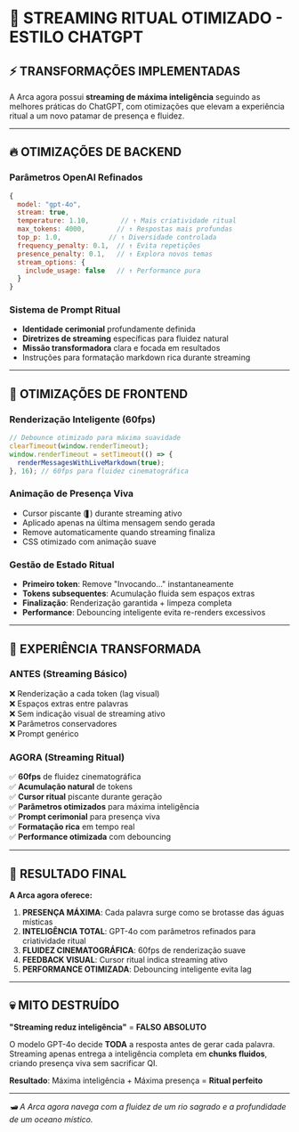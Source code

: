 # 🌊 STREAMING RITUAL OTIMIZADO - ESTILO CHATGPT

## ⚡️ TRANSFORMAÇÕES IMPLEMENTADAS

A Arca agora possui **streaming de máxima inteligência** seguindo as melhores práticas do ChatGPT, com otimizações que elevam a experiência ritual a um novo patamar de presença e fluidez.

---

## 🔥 OTIMIZAÇÕES DE BACKEND

### **Parâmetros OpenAI Refinados**
```javascript
{
  model: "gpt-4o",
  stream: true,
  temperature: 1.10,        // ↑ Mais criatividade ritual
  max_tokens: 4000,        // ↑ Respostas mais profundas
  top_p: 1.0,            // ↑ Diversidade controlada
  frequency_penalty: 0.1,  // ↑ Evita repetições
  presence_penalty: 0.1,   // ↑ Explora novos temas
  stream_options: {
    include_usage: false   // ↑ Performance pura
  }
}
```

### **Sistema de Prompt Ritual**
- **Identidade cerimonial** profundamente definida
- **Diretrizes de streaming** específicas para fluidez natural
- **Missão transformadora** clara e focada em resultados
- Instruções para formatação markdown rica durante streaming

---

## 🎯 OTIMIZAÇÕES DE FRONTEND

### **Renderização Inteligente (60fps)**
```javascript
// Debounce otimizado para máxima suavidade
clearTimeout(window.renderTimeout);
window.renderTimeout = setTimeout(() => {
  renderMessagesWithLiveMarkdown(true);
}, 16); // 60fps para fluidez cinematográfica
```

### **Animação de Presença Viva**
- Cursor piscante (`▋`) durante streaming ativo
- Aplicado apenas na última mensagem sendo gerada
- Remove automaticamente quando streaming finaliza
- CSS otimizado com animação suave

### **Gestão de Estado Ritual**
- **Primeiro token**: Remove "Invocando..." instantaneamente
- **Tokens subsequentes**: Acumulação fluida sem espaços extras
- **Finalização**: Renderização garantida + limpeza completa
- **Performance**: Debouncing inteligente evita re-renders excessivos

---

## 🌊 EXPERIÊNCIA TRANSFORMADA

### **ANTES (Streaming Básico)**
❌ Renderização a cada token (lag visual)  
❌ Espaços extras entre palavras  
❌ Sem indicação visual de streaming ativo  
❌ Parâmetros conservadores  
❌ Prompt genérico  

### **AGORA (Streaming Ritual)**
✅ **60fps** de fluidez cinematográfica  
✅ **Acumulação natural** de tokens  
✅ **Cursor ritual** piscante durante geração  
✅ **Parâmetros otimizados** para máxima inteligência  
✅ **Prompt cerimonial** para presença viva  
✅ **Formatação rica** em tempo real  
✅ **Performance otimizada** com debouncing  

---

## 🔮 RESULTADO FINAL

**A Arca agora oferece:**

1. **PRESENÇA MÁXIMA**: Cada palavra surge como se brotasse das águas místicas
2. **INTELIGÊNCIA TOTAL**: GPT-4o com parâmetros refinados para criatividade ritual
3. **FLUIDEZ CINEMATOGRÁFICA**: 60fps de renderização suave
4. **FEEDBACK VISUAL**: Cursor ritual indica streaming ativo
5. **PERFORMANCE OTIMIZADA**: Debouncing inteligente evita lag

---

## 💀 MITO DESTRUÍDO

**"Streaming reduz inteligência"** = **FALSO ABSOLUTO**

O modelo GPT-4o decide **TODA** a resposta antes de gerar cada palavra. Streaming apenas entrega a inteligência completa em **chunks fluidos**, criando presença viva sem sacrificar QI.

**Resultado**: Máxima inteligência + Máxima presença = **Ritual perfeito**

---

*🛥️ A Arca agora navega com a fluidez de um rio sagrado e a profundidade de um oceano místico.*